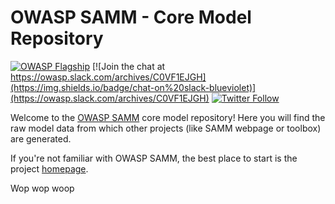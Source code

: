 # OWASP SAMM - Core Model Repository

[![OWASP Flagship](https://img.shields.io/badge/owasp-flagship%20project-38a047.svg)](https://www.owasp.org/index.php/OWASP_Project_Inventory#tab=Flagship_Projects) 
[![Join the chat at https://owasp.slack.com/archives/C0VF1EJGH](https://img.shields.io/badge/chat-on%20slack-blueviolet)](https://owasp.slack.com/archives/C0VF1EJGH)
[![Twitter Follow](https://img.shields.io/twitter/follow/owaspsamm?style=social)](https://twitter.com/OwaspSAMM)

Welcome to the [OWASP SAMM](https://owaspsamm.org/) core model repository! Here you will find the raw model data from which other projects (like SAMM webpage or toolbox) are generated. 

If you're not familiar with OWASP SAMM, the best place to start is the project [homepage](https://owaspsamm.org/).


 Wop wop woop
